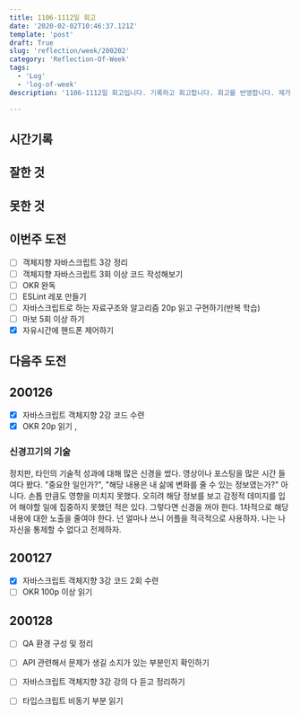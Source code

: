 ```yaml
---
title: 1106-1112일 회고
date: '2020-02-02T10:46:37.121Z'
template: 'post'
draft: True
slug: 'reflection/week/200202'
category: 'Reflection-Of-Week'
tags:
  - 'Log'
  - 'log-of-week'
description: '1106-1112일 회고입니다. 기록하고 회고합니다. 회고를 반영합니다. 제가 자라는 방식입니다.'

---
```


## 시간기록 

## 잘한 것



## 못한 것



## 이번주 도전

- [ ] 객체지향 자바스크립트 3강 정리 
- [ ] 객체지향 자바스크립트 3회 이상 코드 작성해보기 
- [ ] OKR 완독 
- [ ] ESLint 레포 만들기 
- [ ] 자바스크립트로 하는 자료구조와 알고리즘 20p 읽고 구현하기(반복 학습) 
- [ ] 마보 5회 이상 하기 
- [x] 자유시간에 핸드폰 제어하기 

## 다음주 도전


## 200126

- [x] 자바스크립트 객체지향 2강 코드 수련
- [x] OKR 20p 읽기 , 

### 신경끄기의 기술

정치판, 타인의 기술적 성과에 대해 많은 신경을 썼다. 영상이나 포스팅을 많은 시간 들여다 봤다. "중요한 일인가?", "해당 내용은 내 삶에 변화를 줄 수 있는 정보였는가?" 아니다. 손톱 만큼도 영향을 미치지 못했다. 오히려 해당 정보를 보고 감정적 데미지를 입어 해야할 일에 집중하지 못했던 적은 있다. 그렇다면 신경을 꺼야 한다. 1차적으로 해당 내용에 대한 노출을 줄여야 한다. 넌 얼마나 쓰니 어플을 적극적으로 사용하자. 나는 나 자신을 통제할 수 없다고 전제하자. 

## 200127

- [x] 자바스크립트 객체지향 3강 코드 2회 수련 
- [ ] OKR 100p 이상 읽기 

## 200128

- [ ] QA 환경 구성 및 정리
- [ ] API 관련해서 문제가 생길 소지가 있는 부분인지 확인하기 
- [ ] 자바스크립트 객체지향 3강 강의 다 듣고 정리하기 
- [ ] 타입스크립트 비동기 부분 읽기 

